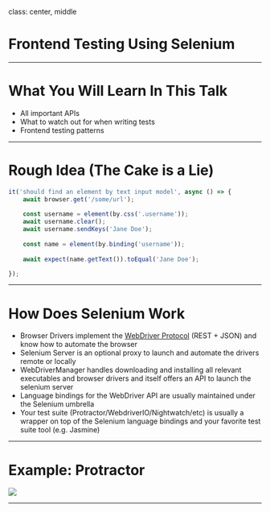 class: center, middle

# Frontend Testing Using Selenium

---

# What You Will Learn In This Talk

* All important APIs
* What to watch out for when writing tests
* Frontend testing patterns

---

# Rough Idea (The Cake is a Lie)

```js
it('should find an element by text input model', async () => {
    await browser.get('/some/url');
    
    const username = element(by.css('.username'));
    await username.clear();
    await username.sendKeys('Jane Doe');
    
    const name = element(by.binding('username'));
    
    await expect(name.getText()).toEqual('Jane Doe');

});
```

---

# How Does Selenium Work

* Browser Drivers implement the [WebDriver Protocol](https://w3c.github.io/webdriver/) (REST + JSON) and know how to automate the browser
* Selenium Server is an optional proxy to launch and automate the drivers remote or locally
* WebDriverManager handles downloading and installing all relevant executables and browser drivers and itself offers an API to launch the selenium server
* Language bindings for the WebDriver API are usually maintained under the Selenium umbrella
* Your test suite (Protractor/WebdriverIO/Nightwatch/etc) is usually a wrapper on top of the Selenium language bindings and your favorite test suite tool (e.g. Jasmine) 

---

# Example: Protractor

![](https://www.protractortest.org/img/components.png)

---
